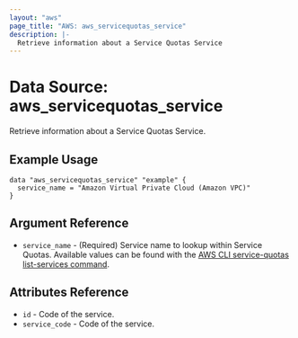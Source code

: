 ```yaml
---
layout: "aws"
page_title: "AWS: aws_servicequotas_service"
description: |-
  Retrieve information about a Service Quotas Service
---
```


# Data Source: aws_servicequotas_service

Retrieve information about a Service Quotas Service.

## Example Usage

```hcl
data "aws_servicequotas_service" "example" {
  service_name = "Amazon Virtual Private Cloud (Amazon VPC)"
}
```

## Argument Reference

* `service_name` - (Required) Service name to lookup within Service Quotas. Available values can be found with the [AWS CLI service-quotas list-services command](https://docs.aws.amazon.com/cli/latest/reference/service-quotas/list-services.html).

## Attributes Reference

* `id` - Code of the service.
* `service_code` - Code of the service.

